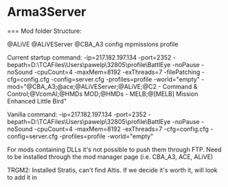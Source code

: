# Arma3Server

=== Mod folder Structure:

@ALiVE
@ALiVEServer
@CBA_A3
config
mpmissions
profile
 
Current startup command:
-ip=217.182.197.134 -port=2352 -bepath=D:\TCAFiles\Users\pawelp\32805\profile\BattlEye -noPause -noSound -cpuCount=4 -maxMem=8192 -exThreads=7 -filePatching -cfg=config.cfg -config=server.cfg -profiles=profile -world="empty" -mod="@CBA_A3;@ace;@ALiVEServer;@ALiVE;@C2 - Command & Control;@VcomAI;@HMDs MOD;@HMDs - MELB;@[MELB] Mission Enhanced Little Bird"

Vanilla command:
-ip=217.182.197.134 -port=2352 -bepath=D:\TCAFiles\Users\pawelp\32805\profile\BattlEye -noPause -noSound -cpuCount=4 -maxMem=8192 -exThreads=7 -cfg=config.cfg -config=server.cfg -profiles=profile -world="empty" 

For mods containing DLLs it's not possible to push them through FTP. Need to be installed
through the mod manager page (i.e. CBA_A3, ACE, ALiVE)


TRGM2:
Installed Stratis, can't find Altis. If we decide it's worth it, will look to add it in

